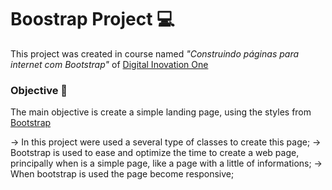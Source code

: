 # Boostrap Project 💻

This project was created in course named *"Construindo páginas para internet com Bootstrap"* of [Digital Inovation One](https://dio.me) 

### Objective 🎯
The main objective is create a simple landing page, using the styles from [Bootstrap](https://getbootstrap.com/)

   -> In this project were used a several type of classes to create this page;
   -> Bootstrap is used to ease and optimize the time to create a web page, principally when is a simple page, like a page with a little of informations;
   -> When bootstrap is used the page become responsive;
    



